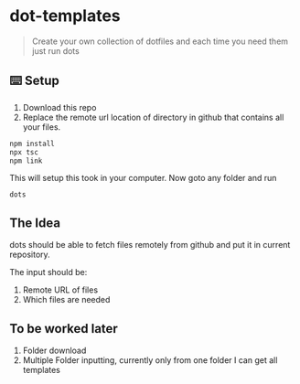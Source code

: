 # dot-templates

> Create your own collection of dotfiles and each time you need them just run dots

## ⌨️ Setup

1. Download this repo
2. Replace the remote url location of directory in github that contains all your files.

```bash
npm install
npx tsc
npm link
```

This will setup this took in your computer. Now goto any folder and run

```
dots
```

## The Idea

dots should be able to fetch files remotely from github and put it in current repository.

The input should be:

1. Remote URL of files
2. Which files are needed

## To be worked later

1. Folder download
2. Multiple Folder inputting, currently only from one folder I can get all templates
